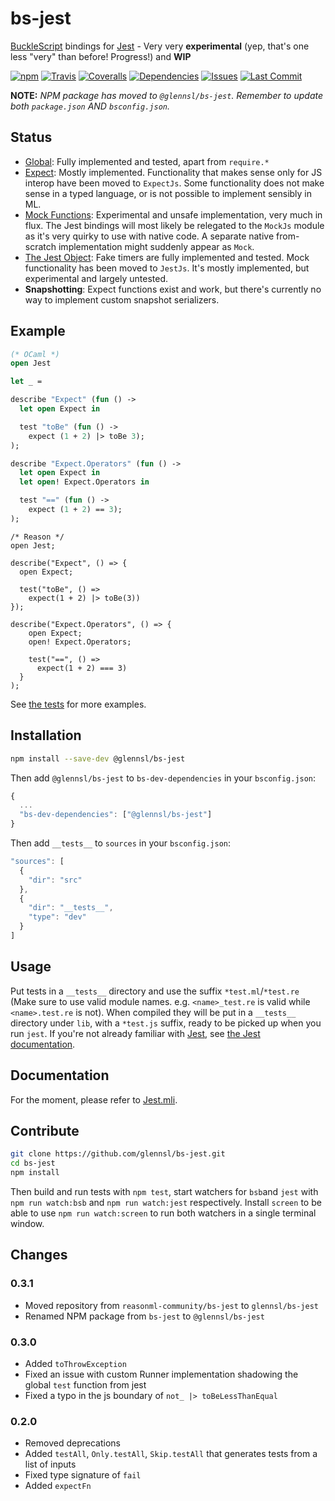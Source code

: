 # bs-jest

[BuckleScript](https://github.com/bucklescript/bucklescript) bindings for [Jest](https://github.com/facebook/jest) - Very very **experimental** (yep, that's one less "very" than before! Progress!) and **WIP**

[![npm](https://img.shields.io/npm/v/@glennsl/bs-jest.svg)](https://npmjs.org/@glennsl/bs-jest)
[![Travis](https://img.shields.io/travis/glennsl/bs-jest/master.svg)](https://travis-ci.org/glennsl/bs-jest)
[![Coveralls](https://img.shields.io/coveralls/glennsl/bs-jest/master.svg)](https://coveralls.io/github/glennsl/bs-jest?branch=master)
[![Dependencies](https://img.shields.io/david/glennsl/bs-jest.svg)](https://github.com/glennsl/bs-jest/blob/master/package.json)
[![Issues](https://img.shields.io/github/issues/glennsl/bs-jest.svg)](https://github.com/glennsl/bs-jest/issues)
[![Last Commit](https://img.shields.io/github/last-commit/glennsl/bs-jest.svg)](https://github.com/glennsl/bs-jest/commits/master)

**NOTE:** _NPM package has moved to `@glennsl/bs-jest`. Remember to update both `package.json` AND `bsconfig.json`._

## Status

* [Global](https://facebook.github.io/jest/docs/en/api.html): Fully implemented and tested, apart from `require.*`
* [Expect](https://facebook.github.io/jest/docs/en/expect.html): Mostly implemented. Functionality that makes sense only for JS interop have been moved to `ExpectJs`. Some functionality does not make sense in a typed language, or is not possible to implement sensibly in ML.
* [Mock Functions](https://facebook.github.io/jest/docs/en/mock-function-api.html): Experimental and unsafe implementation, very much in flux. The Jest bindings will most likely be relegated to the `MockJs` module as it's very quirky to use with native code. A separate native from-scratch implementation might suddenly appear as `Mock`.
* [The Jest Object](https://facebook.github.io/jest/docs/en/jest-object.html): Fake timers are fully implemented and tested. Mock functionality has been moved to `JestJs`. It's mostly implemented, but experimental and largely untested.
* __Snapshotting__: Expect functions exist and work, but there's currently no way to implement custom snapshot serializers.

## Example

```ml
(* OCaml *)
open Jest

let _ =

describe "Expect" (fun () -> 
  let open Expect in

  test "toBe" (fun () ->
    expect (1 + 2) |> toBe 3);
);

describe "Expect.Operators" (fun () -> 
  let open Expect in
  let open! Expect.Operators in

  test "==" (fun () ->
    expect (1 + 2) == 3);
);
```

```reason
/* Reason */
open Jest;

describe("Expect", () => {
  open Expect;

  test("toBe", () =>
    expect(1 + 2) |> toBe(3))
});

describe("Expect.Operators", () => {
    open Expect;
    open! Expect.Operators;

    test("==", () =>
      expect(1 + 2) === 3)
  }
);

```

See [the tests](https://github.com/glennsl/bs-jest/tree/master/__tests__) for more examples.

## Installation

```sh
npm install --save-dev @glennsl/bs-jest
```

Then add `@glennsl/bs-jest` to `bs-dev-dependencies` in your `bsconfig.json`:
```js
{
  ...
  "bs-dev-dependencies": ["@glennsl/bs-jest"]
}
```
Then add `__tests__` to `sources` in your `bsconfig.json`:
```js
"sources": [
  {
    "dir": "src"
  },
  {
    "dir": "__tests__",
    "type": "dev"
  }
]
```

## Usage

Put tests in a `__tests__` directory and use the suffix `*test.ml`/`*test.re` (Make sure to use valid module names. e.g. `<name>_test.re` is valid while `<name>.test.re` is not). When compiled they will be put in a `__tests__` directory under `lib`, with a `*test.js` suffix, ready to be picked up when you run `jest`. If you're not already familiar with [Jest](https://github.com/facebook/jest), see [the Jest documentation](https://facebook.github.io/jest/).

## Documentation

For the moment, please refer to [Jest.mli](https://github.com/glennsl/bs-jest/blob/master/src/jest.mli).

## Contribute
```sh
git clone https://github.com/glennsl/bs-jest.git
cd bs-jest
npm install
```

Then build and run tests with `npm test`, start watchers for `bsb`and `jest` with `npm run watch:bsb` and `npm run watch:jest` respectively. Install `screen` to be able to use `npm run watch:screen` to run both watchers in a single terminal window.

## Changes

### 0.3.1
* Moved repository from `reasonml-community/bs-jest` to `glennsl/bs-jest`
* Renamed NPM package from `bs-jest` to `@glennsl/bs-jest`

### 0.3.0
* Added `toThrowException`
* Fixed an issue with custom Runner implementation shadowing the global `test` function from jest
* Fixed a typo in the js boundary of `not_ |> toBeLessThanEqual`

### 0.2.0
* Removed deprecations
* Added `testAll`, `Only.testAll`, `Skip.testAll` that generates tests from a list of inputs
* Fixed type signature of `fail`
* Added `expectFn`
